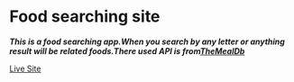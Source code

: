 # Food searching site

***This is a food searching app.When you search by any letter or anything result will be related foods.There used API is from[TheMealDb](https://www.themealdb.com)***

[Live Site](https://jihan212.github.io/Food-searching-site/)
